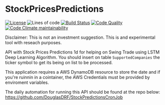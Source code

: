 # StockPricesPredictions

[![License](https://img.shields.io/github/license/douglasdrf/StockPricesPredictions?style=plastic)](https://github.com/DouglasDRF/StockPricesPredictions/blob/master/LICENSE)
![Lines of code](https://img.shields.io/tokei/lines/github/DouglasDRF/stock-prices-predictions-api?style=plastic)
[![Build Status](https://img.shields.io/travis/com/DouglasDRF/stock-prices-predictions-api/master?style=plastic)](https://app.travis-ci.com/github/DouglasDRF/stock-prices-predictions-api)
[![Code Quality](https://img.shields.io/codacy/grade/0d099f9713954c929336ea0e453403a8/master?style=plastic)](https://www.codacy.com/gh/DouglasDRF/stock-prices-predictions-api/dashboard?utm_source=github.com&amp;utm_medium=referral&amp;utm_content=DouglasDRF/stock-prices-predictions-api&amp;utm_campaign=Badge_Grade)
[![Code Climate maintainability](https://img.shields.io/codeclimate/maintainability/DouglasDRF/stock-prices-predictions-api?style=plastic)](https://codeclimate.com/github/DouglasDRF/stock-prices-predictions-api/maintainability)

Disclaimer: This is not an investment suggestion. This is and experimental tool with reseach purposes.

API with Stock Prices Predictions 1d for helping on Swing Trade using LSTM Deep Learning Algorithm.
You should insert on table `SupportedCompanies` the ticker symbol to get its being on list to be processed.

This application requires a AWS DynamoDB resource to store the date and if you're ruinnin in a cointainer, the AWS Credentials must be provided by enviroment variables.

The daily automation for running this API should be found at the repo below: </br>
https://github.com/DouglasDRF/StockPredictionsCronJob
